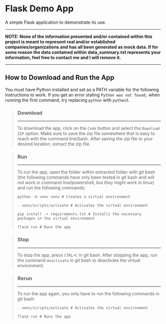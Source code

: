 # Flask Demo App

A simple Flask application to demonstrate its use.

---

**NOTE: None of the information presented and/or contained within this project is meant to represent real and/or established companies/organizations and has all been generated as mock data. If for some reason the data contained within data_summary.txt represents your information, feel free to contact me and I will remove it.**

---

## How to Download and Run the App

You must have Python installed and set as a PATH variable for the following instructions to work. If you get an error stating `Python was not found;` when running the first command, try replacing `python` with `python3`.

> ### Download
> ---
> To download the app, click on the `Code` button and select the `Download ZIP` option. Make sure to save the zip file somewhere that is easy to reach with the command line/bash. After saving the zip file to your desired location, extract the zip file.

> ### Run
> ---
> To run the app, open the folder within extracted folder with git bash (the following commands have only been tested in git bash and will not work in command line/powershell, but they might work in linux) and run the following commands:
>
> `python -m venv venv # Creates a virtual environment`
> 
> `. venv/scripts/activate # Activates the virtual environment`
>
> `pip install -r requirements.txt # Installs the necessary packages in the virtual environment`
> 
> `flask run # Runs the app`

> ### Stop
> ---
> To stop the app, press `CTRL+C` in git bash. After stopping the app, run the command `deactivate` in git bash to deactivate the virtual environment.

> ### Rerun
> ---
> To run the app again, you only have to run the following commands in git bash:
>
> `. venv/scripts/activate # Activates the virtual environment`
>
> `flask run # Runs the app`
